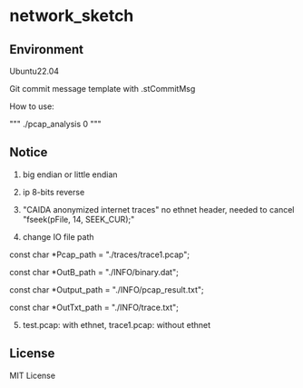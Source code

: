 # network_sketch


## Environment
Ubuntu22.04

Git commit message template with .stCommitMsg

How to use:

"""
./pcap_analysis 0
"""

## Notice
1. big endian or little endian

2. ip 8-bits reverse

3. "CAIDA anonymized internet traces" no ethnet header, needed to cancel "fseek(pFile, 14, SEEK_CUR);"

4. change IO file path

const char *Pcap_path = "./traces/trace1.pcap";

const char *OutB_path = "./INFO/binary.dat";

const char *Output_path = "./INFO/pcap_result.txt";

const char *OutTxt_path = "./INFO/trace.txt";

5. test.pcap: with ethnet, trace1.pcap: without ethnet


## License
MIT License
